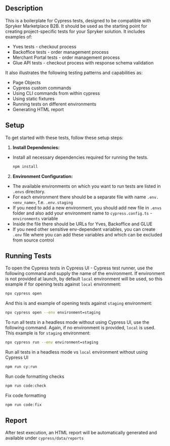 ## Description

This is a boilerplate for Cypress tests, designed to be compatible with Spryker Marketplace B2B.
It should be used as the starting point for creating project-specific tests for your Spryker solution.
It includes examples of:

- Yves tests - checkout process
- Backoffice tests - order management process
- Merchant Portal tests - order management process
- Glue API tests - checkout process with response schema validation

It also illustrates the following testing patterns and capabilities as:

- Page Objects
- Cypress custom commands
- Using CLI commands from within cypress
- Using static fixtures
- Running tests on different environments
- Generating HTML report

## Setup

To get started with these tests, follow these setup steps:

1. **Install Dependencies:**

- Install all necessary dependencies required for running the tests.
  ```bash
  npm install
  ```

2. **Environment Configuration:**

- The available environments on which you want to run tests are listed in `.envs` directory.
- For each environment there should be a separate file with name `.env.<env_name>`, f.e. `.env.staging`
- If you need to add a new environment, you should add new file in `.envs` folder and also add your environment name to `cypress.config.ts` - `environments` variable
- Inside the file there should be URLs for Yves, Backoffice and GLUE
- If you need other sensitive env-dependent variables, you can create `.env` file where you can add these variables and which can be excluded from source control

## Running Tests

To open the Cypress tests in Cypress UI - Cypress test runner, use the following command and supply the name of the environment.
If environment is not provided at launch, by default `local` environment will be used, so this example if for opening tests against `local` environment:

```bash
npx cypress open
```

And this is and example of opening tests against `staging` environment:

```bash
npx cypress open --env environment=staging
```

To run all tests in a headless mode without using Cypress UI, use the following command. Again, if no environment is provided, `local` is used.
This example is for `staging` environment:

```bash
npx cypress run --env environment=staging
```

Run all tests in a headless mode vs `local` environment without using Cypress UI

```bash
npm run cy:run
```

Run code formatting checks

```bash
npm run code:check
```

Fix code formatting

```bash
npm run code:fix
```

## Report

After test execution, an HTML report will be automatically generated and available under `cypress/data/reports`
